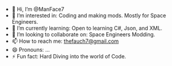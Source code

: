 - 👋 Hi, I’m @ManFace7
- 👀 I’m interested in: Coding and making mods. Mostly for Space Engineers.
- 🌱 I’m currently learning: Open to learning C#, Json, and XML.
- 💞️ I’m looking to collaborate on: Space Engineers Modding.
- 📫 How to reach me: thefauch7@gmail.com
- 😄 Pronouns: ...
- ⚡ Fun fact: Hard Diving into the world of Code.

<!---
ManFace7/ManFace7 is a ✨ special ✨ repository because its `README.md` (this file) appears on your GitHub profile.
You can click the Preview link to take a look at your changes.
--->
